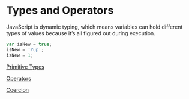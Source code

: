 # Types and Operators

JavaScript is dynamic typing, which means variables can hold different types of values because it’s all figured out during execution.

```jsx
var isNew = true;
isNew = 'Yup';
isNew = 1;
```

[Primitive Types](Types%20and%20Operators%20e7a3c48a8c5b4e40a069a231ce50529b/Primitive%20Types%20502ae8f576914055acfb60037e96e169.md)

[Operators](Types%20and%20Operators%20e7a3c48a8c5b4e40a069a231ce50529b/Operators%20b5a365283fa347be8049e37d1a07d2af.md)

[Coercion](Types%20and%20Operators%20e7a3c48a8c5b4e40a069a231ce50529b/Coercion%203dcb903c65834f6f9515670c718154db.md)